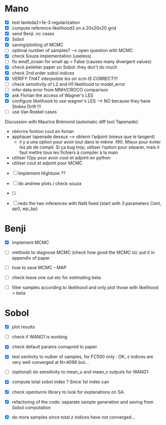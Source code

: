 # Mano
- [X] test lambda2=1e-3 regularization
- [X] compute reference likelihood3 on a 20x20x20 grid
- [X] send Benji .nc cases
- [X] Sobol
- [X] saving/plotting of MCMC
- [ ] optimal number of samples? --> open question with MCMC
- [X] check Souza implementation (useless)
- [ ] fix emdf_ocean for small ap = False (causes many divergent values)
- [X] check pelletier paper on Sobol: they don't do much 
- [X] check 2nd order sobol indices
- [X] *VERIFY THAT interpolate les on scm IS CORRECT!!!*
- [ ] check sensitivity of L2 and H1 likelihood to model_error
- [ ] infer data error from MNH/CROCO comparison 
- [X] ask Florian the access of Wagner's LES
- [X] configure likelihood to use wagner's LES --> NO because they have Stokes Drift !!!
- [ ] use Van Roekel cases

Discussion with Maurice Brémond (automatic diff tool Tapenade):
- réécrire fontion cout en fortan
- appliquer tapenade dessus --> obtenir l’adjoint (mieux que le tangent)
    - il y a une option pour avoir tout dans le même .f90. Mieux pour éviter les pb de compil. Si ça bug trop, utiliser l’option pour séparer, mais il faut mettre tous les fichiers à compiler à la main
- utiliser f2py pour avoir cout et adjoint en python
- utiliser cout et adjoint pour MCMC
  
- [ ] Implement Hightune ??

- [ ] do andrew plots / check souza 
- [ ]

- [ ] redo the two inferences with NaN fixed (start with 3 parameters Cent, ap0, wp_bp)

# Benji
- [X] implement MCMC
- [ ] methods to diagnose MCMC (check how good the MCMC is): put it in appendix of paper
- [ ] how to save MCMC - MAP
- [ ] check leave one out etc for estimating beta
- [ ] filter samples according to likelihood and only plot those with likelihood > beta


# Sobol
- [X] plot results
- [ ] check if WANG1 is working
- [X] check default params comapred to paper
- [X] test sentivity to nulber of samples, for FC500 only : OK, z indices are very well converged at N=4096 but...
- [ ] (optional) do sensitivity to mean_u and mean_v outputs for WANG1
- [X] compute total sobol index ? Since 1st index can 
- [X] check openturns library to look for explanations on SA.   
- [X] refactoring of the code: separate sample generation and saving from Sobol computation
- [X] do more samples since total z indices have not converged...

